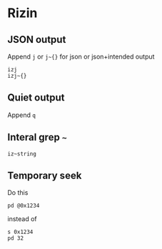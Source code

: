 # Rizin

## JSON output
Append `j` or `j~{}` for json or json+intended output

```
izj
izj~{}
```

## Quiet output

Append `q`


## Interal grep `~`

```
iz~string
```

## Temporary seek

Do this

```
pd @0x1234
```

instead of

```
s 0x1234
pd 32
```
